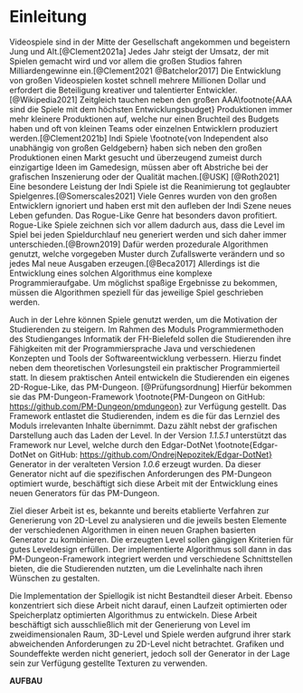 # Einleitung

Videospiele sind in der Mitte der Gesellschaft angekommen und begeistern Jung und Alt.[@Clement2021a] Jedes Jahr steigt der Umsatz, der mit Spielen gemacht wird und vor allem die großen Studios fahren Milliardengewinne ein.[@Clement2021 @Batchelor2017] Die Entwicklung von großen Videospielen kostet schnell mehrere Millionen Dollar und erfordert die Beteiligung kreativer und talentierter Entwickler.[@Wikipedia2021] Zeitgleich tauchen neben den großen AAA\footnote{AAA sind die Spiele mit dem höchsten Entwicklungsbudget} Produktionen immer mehr kleinere Produktionen auf, welche nur einen Bruchteil des Budgets haben und oft von kleinen Teams oder einzelnen Entwicklern produziert werden.[@Clement2021b] Indi Spiele \footnote{von Independent also unabhängig von großen Geldgebern} haben sich neben den großen Produktionen einen Markt gesucht und überzeugend zumeist durch einzigartige Ideen im Gamedesign, müssen aber oft Abstriche bei der grafischen Inszenierung oder der Qualität machen.[@USK] [@Roth2021] Eine besondere Leistung der Indi Spiele ist die Reanimierung tot geglaubter Spielgenres.[@Somerscales2021] Viele Genres wurden von den großen Entwicklern ignoriert und haben erst mit den aufleben der Indi Szene neues Leben gefunden. Das Rogue-Like Genre hat besonders davon profitiert. Rogue-Like Spiele zeichnen sich vor allem dadurch aus, dass die Level im Spiel bei jeden Spieldurchlauf neu generiert werden und sich daher immer unterschieden.[@Brown2019] Dafür werden prozedurale Algorithmen genutzt, welche vorgegeben Muster durch Zufallswerte verändern und so jedes Mal neue Ausgaben erzeugen.[@Beca2017] Allerdings ist die Entwicklung eines solchen Algorithmus eine komplexe Programmieraufgabe. Um möglichst spaßige Ergebnisse zu bekommen, müssen die Algorithmen speziell für das jeweilige Spiel geschrieben werden. 

Auch in der Lehre können Spiele genutzt werden, um die Motivation der Studierenden zu steigern. Im Rahmen des Moduls Programmiermethoden des Studienganges Informatik der FH-Bielefeld sollen die Studierenden ihre Fähigkeiten mit der Programmiersprache Java und verschiedenen Konzepten und Tools der Softwareentwicklung verbessern. Hierzu findet neben dem theoretischen Vorlesungsteil ein praktischer Programmierteil statt. In diesem praktischen Anteil entwickeln die Studierenden ein eigenes 2D-Rogue-Like, das PM-Dungeon. [@Prüfungsordnung] Hierfür bekommen sie das PM-Dungeon-Framework \footnote{PM-Dungeon on GitHub: https://github.com/PM-Dungeon/pmdungeon} zur Verfügung gestellt. Das Framework entlastet die Studierenden, indem es die für das Lernziel des Moduls irrelevanten Inhalte übernimmt. Dazu zählt nebst der grafischen Darstellung auch das Laden der Level. In der Version *1.1.5.1* unterstützt das Framework nur Level, welche durch den Edgar-DotNet \footnote{Edgar-DotNet on GitHub: https://github.com/OndrejNepozitek/Edgar-DotNet} Generator in der veralteten Version *1.0.6* erzeugt wurden. Da dieser Generator nicht auf die spezifischen Anforderungen des PM-Dungeon optimiert wurde, beschäftigt sich diese Arbeit mit der Entwicklung eines neuen Generators für das PM-Dungeon. 

Ziel dieser Arbeit ist es, bekannte und bereits etablierte Verfahren zur Generierung von 2D-Level zu analysieren und die jeweils besten Elemente der verschiedenen Algorithmen in einen neuen Graphen basierten Generator zu kombinieren. Die erzeugten Level sollen gängigen Kriterien für gutes Leveldesign erfüllen. Der implementierte Algorithmus soll dann in das PM-Dungeon-Framework integriert werden und verschiedene Schnittstellen bieten, die die Studierenden nutzten, um die Levelinhalte nach ihren Wünschen zu gestalten.   

Die Implementation der Spiellogik ist nicht Bestandteil dieser Arbeit. Ebenso konzentriert sich diese Arbeit nicht darauf, einen Laufzeit optimierten oder Speicherplatz optimierten Algorithmus zu entwickeln. Diese Arbeit beschäftigt sich ausschließlich mit der Generierung von Level im zweidimensionalen Raum, 3D-Level und Spiele werden aufgrund ihrer stark abweichenden Anforderungen zu 2D-Level nicht betrachtet. Grafiken und Soundeffekte werden nicht generiert, jedoch soll der Generator in der Lage sein zur Verfügung gestellte Texturen zu verwenden.

**AUFBAU**




